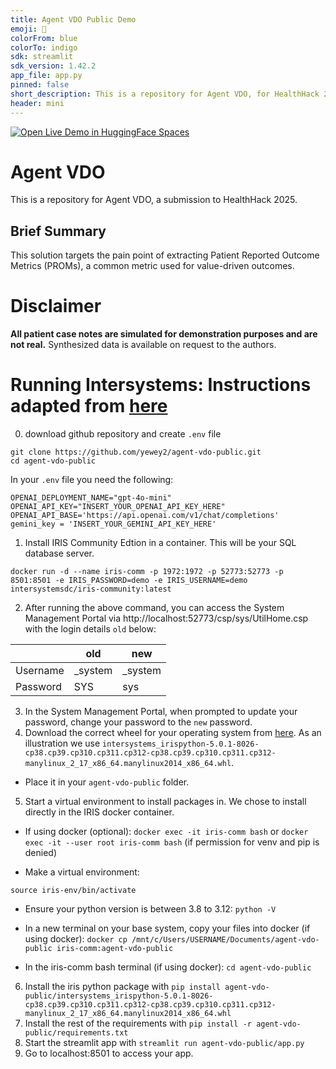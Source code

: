 ```yaml
---
title: Agent VDO Public Demo
emoji: 🦉
colorFrom: blue
colorTo: indigo
sdk: streamlit
sdk_version: 1.42.2
app_file: app.py
pinned: false
short_description: This is a repository for Agent VDO, for HealthHack 2025
header: mini
---
```


[![Open Live Demo in HuggingFace Spaces](https://huggingface.co/datasets/huggingface/badges/raw/main/open-in-hf-spaces-sm.svg)](https://huggingface.co/spaces/agent-vdo/agent-vdo-public)

# Agent VDO

This is a repository for Agent VDO, a submission to HealthHack 2025.

## Brief Summary

This solution targets the pain point of extracting Patient Reported Outcome Metrics (PROMs), a common metric used for value-driven outcomes.


# Disclaimer
**All patient case notes are simulated for demonstration purposes and are not real.**
Synthesized data is available on request to the authors.

# Running Intersystems: Instructions adapted from [here](https://github.com/intersystems-community/hackathon-2024/blob/main/README.md)

0. download github repository and create `.env` file
```Shell
git clone https://github.com/yewey2/agent-vdo-public.git
cd agent-vdo-public
```
In your `.env`  file you need the following:
```
OPENAI_DEPLOYMENT_NAME="gpt-4o-mini"
OPENAI_API_KEY="INSERT_YOUR_OPENAI_API_KEY_HERE"
OPENAI_API_BASE='https://api.openai.com/v1/chat/completions'
gemini_key = 'INSERT_YOUR_GEMINI_API_KEY_HERE'
```
1. Install IRIS Community Edtion in a container. This will be your SQL database server.
```Shell
docker run -d --name iris-comm -p 1972:1972 -p 52773:52773 -p 8501:8501 -e IRIS_PASSWORD=demo -e IRIS_USERNAME=demo intersystemsdc/iris-community:latest
```
    
2.  After running the above command, you can access the System Management Portal via http://localhost:52773/csp/sys/UtilHome.csp with the login details `old` below:

|     | old | new |
| -------- | ------- | ------- |
| Username  |_system|_system|
| Password |SYS|sys|
3.  In the System Management Portal, when prompted to update your password, change your password to the `new` password.
4. Download the correct wheel for your operating system from [here](https://github.com/intersystems-community/hackathon-2024/tree/main/install). As an illustration we use `intersystems_irispython-5.0.1-8026-cp38.cp39.cp310.cp311.cp312-cp38.cp39.cp310.cp311.cp312-manylinux_2_17_x86_64.manylinux2014_x86_64.whl`.

- Place it in your `agent-vdo-public` folder.

5. Start a virtual environment to install packages in. We chose to install directly in the IRIS docker container.

- If using docker (optional): `docker exec -it iris-comm bash` or `docker exec -it --user root iris-comm bash` (if permission for venv and pip is denied)

- Make a virtual environment: 

```python3 -m venv iris-env
source iris-env/bin/activate
```
- Ensure your python version is between 3.8 to 3.12: `python -V`

- In a new terminal on your base system, copy your files into docker (if using docker): `docker cp /mnt/c/Users/USERNAME/Documents/agent-vdo-public iris-comm:agent-vdo-public`

- In the iris-comm bash terminal (if using docker): `cd agent-vdo-public`

6. Install the iris python package with
`pip install agent-vdo-public/intersystems_irispython-5.0.1-8026-cp38.cp39.cp310.cp311.cp312-cp38.cp39.cp310.cp311.cp312-manylinux_2_17_x86_64.manylinux2014_x86_64.whl`
7. Install the rest of the requirements with
`pip install -r agent-vdo-public/requirements.txt`
8. Start the streamlit app with
`streamlit run agent-vdo-public/app.py`
9. Go to localhost:8501 to access your app.




